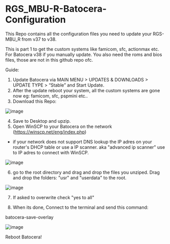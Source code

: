 # RGS_MBU-R-Batocera-Configuration

This Repo contains all the configuration files you need to update your RGS-MBU_R from v37 to v38.

This is part 1 to get the custom systems like famicom, sfc, actionmax etc. For Batocera v38 if you manually update. You also need the roms and bios files, those are not in this github repo ofc.

Guide:

1. Update Batocera via MAIN MENU > UPDATES & DOWNLOADS > UPDATE TYPE > “Stable” and Start Update.
2. After the update reboot your system, all the custom systems are gone now eg: famicom, sfc, pspmini etc..
3. Download this Repo:


![image](https://github.com/RGS-MBU/RGS_MBU-R-Batocera-Configuration/assets/134323670/a4454792-7d8f-4486-b3bc-2e680435a02f)

4. Save to Desktop and upzip.
5. Open WinSCP to your Batocera on the network (https://winscp.net/eng/index.php)
* if your network does not support DNS lookup the IP adres on your router's DHCP table or use a IP scanner. aka "advanced ip scanner" use to IP adres to connect with WinSCP.


![image](https://github.com/RGS-MBU/RGS_MBU-R-Batocera-Configuration/assets/134323670/73bf52c6-e9b8-4f31-9e88-9cb5d8cdd428)

6. go to the root directory and drag and drop the files you unziped. Drag and drop the folders: "usr" and "userdata" to the root.

![image](https://github.com/RGS-MBU/RGS_MBU-R-Batocera-Configuration/assets/134323670/228579a4-85c2-4863-8331-dbe65b44c5f2)

7. If asked to overwrite check "yes to all"

8. When its done, Connect to the terminal and send this command:

batocera-save-overlay

![image](https://github.com/RGS-MBU/RGS_MBU-R-Batocera-Configuration/assets/134323670/deb58a93-e81b-4697-b07a-4b58762f57b0)

Reboot Batocera!
